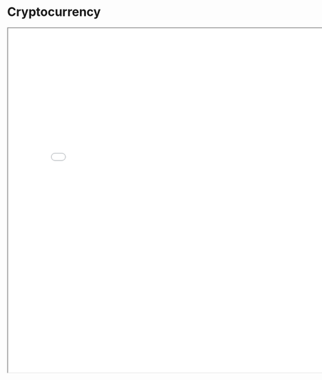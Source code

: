 # Cryptocurrency

<iframe class="my-iframe" width="800" height="800" src="Cryptocurrency.html"></iframe>
